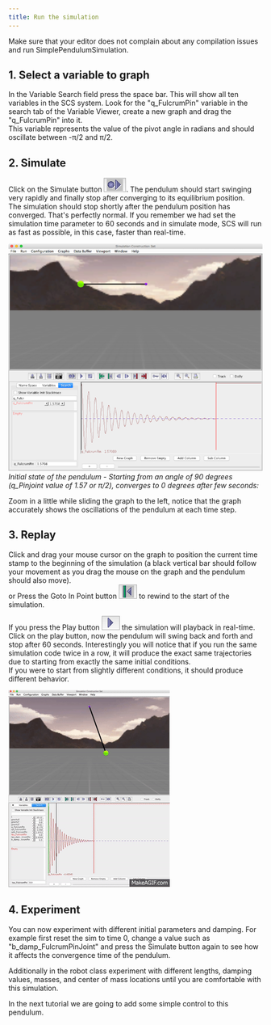 ```yaml
---
title: Run the simulation
---
```


Make sure that your editor does not complain about any compilation issues and run SimplePendulumSimulation. 

## 1. Select a variable to graph

In the Variable Search field press the space bar. This will show all ten variables in the SCS system. 
Look for the "q_FulcrumPin" variable in the search tab of the Variable Viewer, create a new graph and drag the "q_FulcrumPin" into it.  
This variable represents the value of the pivot angle in radians and should oscillate between -π/2 and π/2.



## 2. Simulate

Click on the Simulate button ![simulate](/resources/images/scs-tutorials/scsSimulateButton.png). The pendulum should start swinging very rapidly and finally stop after converging to its equilibrium position.  
The simulation should stop shortly after the pendulum position has converged. That's perfectly normal.
If you remember we had set the simulation time parameter to 60 seconds and in simulate mode, SCS will run as fast as possible, in this case, faster than real-time.  

![pendulum initial state](/resources/images/scs-tutorials/simple-pendulum/pendulum-after-run-sim.png)  
*Initial state of the pendulum - Starting from an angle of 90 degrees (q_Pinjoint value of 1.57 or π/2), converges to 0 degrees after few seconds:*

Zoom in a little while sliding the graph to the left, notice that the graph accurately shows the oscillations of the pendulum at each time step.   

## 3. Replay

Click and drag your mouse cursor on the graph to position the current time stamp to the beginning of the simulation (a black vertical bar should follow your movement as you drag the mouse on the graph and the pendulum should also move).  
or 
Press the Goto In Point button ![gotoIn](/resources/images/scs-tutorials/scsGotoInPointButton.png) to rewind to the start of the simulation.

If you press the Play button ![play](/resources/images/scs-tutorials/scsReplayButton.png) the simulation will playback in real-time.
Click on the play button, now the pendulum will swing back and forth and stop after 60 seconds. Interestingly you will notice that if you run the same simulation code twice in a row, it will produce the exact same trajectories due to starting from exactly the same initial conditions.  
If you were to start from slightly different conditions, it should produce different behavior.

![pendulum initial state](/resources/images/scs-tutorials/simple-pendulum/no_control_simple_pendulum.gif)


## 4. Experiment

You can now experiment with different initial parameters and damping. 
For example first reset the sim to time 0, change a value such as "b_damp_FulcrumPinJoint" and press the Simulate button again to see how it affects the convergence time of the pendulum.

Additionally in the robot class experiment with different lengths, damping values, masses, and center of mass locations until you are comfortable with this simulation.

In the next tutorial we are going to add some simple control to this pendulum. 


  
  
  
  
  

